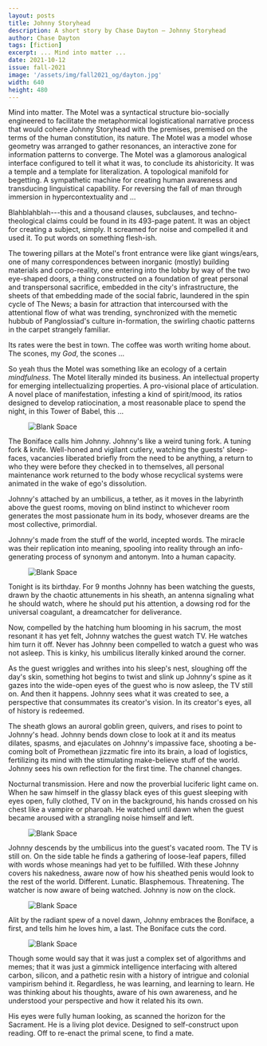 ```yaml
---
layout: posts
title: Johnny Storyhead
description: A short story by Chase Dayton – Johnny Storyhead
author: Chase Dayton
tags: [fiction]
excerpt: ... Mind into matter ...
date: 2021-10-12
issue: fall-2021
image: '/assets/img/fall2021_og/dayton.jpg'
width: 640
height: 480
---
```


Mind into matter. The Motel was a syntactical structure bio-socially
engineered to facilitate the metaphormical logisticational narrative
process that would cohere Johnny Storyhead with the premises, premised
on the terms of the human constitution, its nature. The Motel was a
model whose geometry was arranged to gather resonances, an interactive
zone for information patterns to converge. The Motel was a glamorous
analogical interface configured to tell it what it was, to conclude its
ahistoricity. It was a temple and a template for literalization. A
topological manifold for begetting. A sympathetic machine for creating
human awareness and transducing linguistical capability. For reversing
the fall of man through immersion in hypercontextuality and ...

Blahblahblah---this and a thousand clauses, subclauses, and
techno-theological claims could be found in its 493-page patent. It was
an object for creating a subject, simply. It screamed for noise and
compelled it and used it. To put words on something flesh-ish.

The towering pillars at the Motel's front entrance were like giant
wings/ears, one of many correspondences between inorganic (mostly)
building materials and corpo-reality, one entering into the lobby by way
of the two eye-shaped doors, a thing constructed on a foundation of
great personal and transpersonal sacrifice, embedded in the city's
infrastructure, the sheets of that embedding made of the social fabric,
laundered in the spin cycle of The News; a basin for attraction that
intercoursed with the attentional flow of what was trending,
synchronized with the memetic hubbub of Panglossiad's culture
in-formation, the swirling chaotic patterns in the carpet strangely
familiar.

Its rates were the best in town. The coffee was worth writing home
about. The scones, my *God*, the scones ...

So yeah thus the Motel was something like an ecology of a certain
*mindfulness*. The Motel literally minded its business. An intellectual
property for emerging intellectualizing properties. A pro-visional place
of articulation. A novel place of manifestation, infesting a kind of
spirit/mood, its ratios designed to develop ratiocination, a most
reasonable place to spend the night, in this Tower of Babel, this ...

<figure class="my-4 py-3 ">
  <img src="{{ '/assets/img/dinkus.png' | prepend: site.baseurl }}" class="d-block mx-auto" alt="Blank Space" style="max-height:15px;" />
</figure>

The Boniface calls him Johnny. Johnny's like a weird tuning fork. A
tuning fork & knife. Well-honed and vigilant cutlery, watching the
guests' sleep-faces, vacancies liberated briefly from the need to be
anything, a return to who they were before they checked in to
themselves, all personal maintenance work returned to the body whose
recyclical systems were animated in the wake of ego's dissolution.

Johnny's attached by an umbilicus, a tether, as it moves in the
labyrinth above the guest rooms, moving on blind instinct to whichever
room generates the most passionate hum in its body, whosever dreams are
the most collective, primordial.

Johnny's made from the stuff of the world, incepted words. The miracle
was their replication into meaning, spooling into reality through an
info-generating process of synonym and antonym. Into a human capacity.

<figure class="my-4 py-3 ">
  <img src="{{ '/assets/img/dinkus.png' | prepend: site.baseurl }}" class="d-block mx-auto" alt="Blank Space" style="max-height:15px;" />
</figure>

Tonight is its birthday. For 9 months Johnny has been watching the
guests, drawn by the chaotic attunements in his sheath, an antenna
signaling what he should watch, where he should put his attention, a
dowsing rod for the universal coagulant, a dreamcatcher for deliverance.

Now, compelled by the hatching hum blooming in his sacrum, the most
resonant it has yet felt, Johnny watches the guest watch TV. He watches
him turn it off. Never has Johnny been compelled to watch a guest who
was not asleep. This is kinky, his umbilicus literally kinked around the
corner.

As the guest wriggles and writhes into his sleep's nest, sloughing off
the day's skin, something hot begins to twist and slink up Johnny's
spine as it gazes into the wide-open eyes of the guest who is now
asleep, the TV still on. And then it happens. Johnny sees what it was
created to see, a perspective that consummates its creator's vision. In
its creator's eyes, all of history is redeemed.

The sheath glows an auroral goblin green, quivers, and rises to point to
Johnny's head. Johnny bends down close to look at it and its meatus
dilates, spasms, and ejaculates on Johnny's impassive face, shooting a
be-coming bolt of Promethean jizzmatic fire into its brain, a load of
logistics, fertilizing its mind with the stimulating make-believe stuff
of the world. Johnny sees his own reflection for the first time. The
channel changes.

Nocturnal transmission. Here and now the proverbial luciferic light came
on. When he saw himself in the glassy black eyes of this guest sleeping
with eyes open, fully clothed, TV on in the background, his hands
crossed on his chest like a vampire or pharoah. He watched until dawn
when the guest became aroused with a strangling noise himself and left.

<figure class="my-4 py-3 ">
  <img src="{{ '/assets/img/dinkus.png' | prepend: site.baseurl }}" class="d-block mx-auto" alt="Blank Space" style="max-height:15px;" />
</figure>

Johnny descends by the umbilicus into the guest's vacated room. The TV
is still on. On the side table he finds a gathering of loose-leaf
papers, filled with words whose meanings had yet to be fulfilled. With
these Johnny covers his nakedness, aware now of how his sheathed penis
would look to the rest of the world. Different. Lunatic. Blasphemous.
Threatening. The watcher is now aware of being watched. Johnny is now on
the clock.

<figure class="my-4 py-3 ">
  <img src="{{ '/assets/img/dinkus.png' | prepend: site.baseurl }}" class="d-block mx-auto" alt="Blank Space" style="max-height:15px;" />
</figure>

Alit by the radiant spew of a novel dawn, Johnny embraces the Boniface,
a first, and tells him he loves him, a last. The Boniface cuts the cord.

<figure class="my-4 py-3 ">
  <img src="{{ '/assets/img/dinkus.png' | prepend: site.baseurl }}" class="d-block mx-auto" alt="Blank Space" style="max-height:15px;" />
</figure>

Though some would say that it was just a complex set of algorithms and
memes; that it was just a gimmick intelligence interfacing with altered
carbon, silicon, and a pathetic resin with a history of intrigue and
colonial vampirism behind it. Regardless, he was learning, and learning
to learn. He was thinking about his thoughts, aware of his own
awareness, and he understood your perspective and how it related his its
own.

His eyes were fully human looking, as scanned the horizon for the
Sacrament. He is a living plot device. Designed to self-construct upon
reading. Off to re-enact the primal scene, to find a mate.
